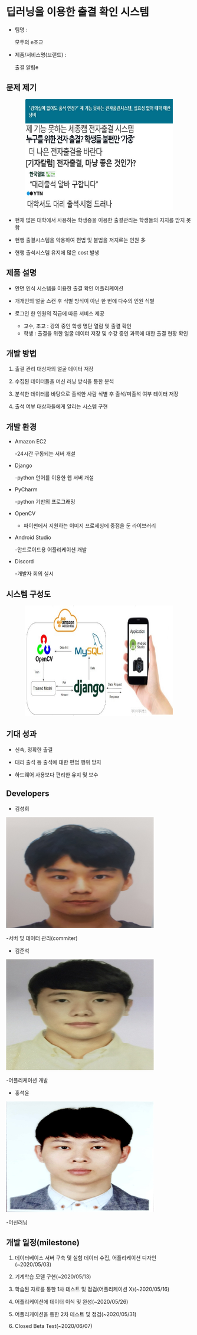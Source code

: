 # 딥러닝을 이용한 출결 확인 시스템 

* 팀명 : 
 
    모두의 e조교
* 제품/서비스명(브랜드) :

    출결 알림e

## 문제 제기 
<p align="center"><img src="https://github.com/95kim2/project_e_Assistant/blob/master/image/nowproblem.jpg" width="400" height="300"></p>

* 현재 많은 대학에서 사용하는 학생증을 이용한 출결관리는 학생들의 지지를 받지 못함 

* 현행 출결시스템을 악용하여 편법 및 불법을 저지르는 인원 多

* 현행 출석시스템 유지에 많은 cost 발생 

## 제품 설명
* 안면 인식 시스템을 이용한 출결 확인 어플리케이션

* 개개인의 얼굴 스캔 후 식별 방식이 아닌 한 번에 다수의 인원 식별 

* 로그인 한 인원의 직급에 따른 서비스 제공
    - 교수, 조교 : 강의 중인 학생 명단 열람 및 출결 확인
    - 학생 : 출결을 위한 얼굴 데이터 저장 및 수강 중인 과목에 대한 출결 현황 확인

## 개발 방법 
1. 출결 관리 대상자의 얼굴 데이터 저장

2. 수집된 데이터들을 머신 러닝 방식을 통한 분석

3. 분석한 데이터를 바탕으로 출석한 사람 식별 후 출석/미출석 여부 테이터 저장  

4. 출석 여부 대상자들에게 알리는 시스템 구현 

## 개발 환경  
* Amazon EC2

    -24시간 구동되는 서버 개설
* Django 

    -python 언어를 이용한 웹 서버 개설

* PyCharm 

    -python 기반의 프로그래밍

* OpenCV

    - 파이썬에서 지원하는 이미지 프로세싱에 중점을 둔 라이브러리

* Android Studio

    -안드로이드용 어플리케이션 개발 
* Discord

    -개발자 회의 실시 

## 시스템 구성도
<p align="center"><img src="https://github.com/95kim2/project_e_Assistant/blob/master/image/system.jpg" width="400" height="300"></p>

## 기대 성과
* 신속, 정확한 출결 

* 대리 출석 등 출석에 대한 편법 행위 방지

* 하드웨어 사용보다 편리한 유지 및 보수 
## Developers
* 김성희 

<p align="left"><img src="https://github.com/95kim2/project_e_Assistant/blob/master/image/kim_sung_hee.jpg" width="400" height="300"></p>

-서버 및 데이터 관리(commiter)

* 김준석
<p align="left"><img src="https://github.com/95kim2/project_e_Assistant/blob/master/image/kim_jun_seok.jpg" width="400" height="300"></p>
-어플리케이션 개발

* 홍석윤
<p align="left"><img src="https://github.com/95kim2/project_e_Assistant/blob/master/image/hong_seok_yoon.jpg" width="400" height="300"></p>
-머신러닝 

## 개발 일정(milestone)

1. 데이터베이스 서버 구축 및 실험 데이터 수집, 어플리케이션 디자인 (~2020/05/03)

2. 기계학습 모델 구현(~2020/05/13) 

3. 학습된 자료를 통한 1차 테스트 및 점검(어플리케이션 X)(~2020/05/16) 

4. 어플리케이션에 데이터 이식 및 완성(~2020/05/26)

5. 어플리케이션을 통한 2차 테스트 및 점검(~2020/05/31)

6. Closed Beta Test(~2020/06/07)





